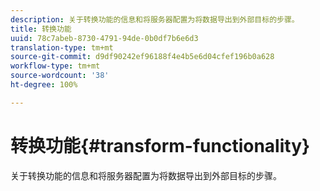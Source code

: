 ```yaml
---
description: 关于转换功能的信息和将服务器配置为将数据导出到外部目标的步骤。
title: 转换功能
uuid: 78c7abeb-8730-4791-94de-0b0df7b6e6d3
translation-type: tm+mt
source-git-commit: d9df90242ef96188f4e4b5e6d04cfef196b0a628
workflow-type: tm+mt
source-wordcount: '38'
ht-degree: 100%

---
```



# 转换功能{#transform-functionality}

关于转换功能的信息和将服务器配置为将数据导出到外部目标的步骤。

